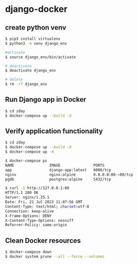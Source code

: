 # django-docker

## create python venv

```bash
$ pip3 install virtualenv
$ python3 -m venv django_env

#activate
$ source django_env/bin/activate

# deactivate
$ deactivate django_env

# delete
$ rm -rf django_env
```

## Run Django app in Docker
```bash
$ cd zday
$ docker-compose up --build -d  
```
## Verify application functionality
```bash
$ cd zday
$ docker-compose up --build -d
$ docker-compose up -d

$ docker-compose ps 
NAME                IMAGE               PORTS
app                 django-app:latest   8000/tcp
nginx               nginx:alpine        0.0.0.0:80->80/tcp
pgdb                postgres:alpine     5432/tcp

$ curl -I http://127.0.0.1:80                                                                                           
HTTP/1.1 200 OK
Server: nginx/1.25.1
Date: Fri, 21 Jul 2023 11:07:56 GMT
Content-Type: text/html; charset=utf-8
Connection: keep-alive
X-Frame-Options: DENY
X-Content-Type-Options: nosniff
Referrer-Policy: same-origin

```

## Clean Docker resources
```bash
$ docker-compose down
$ docker system prune --all --force --volumes
```

